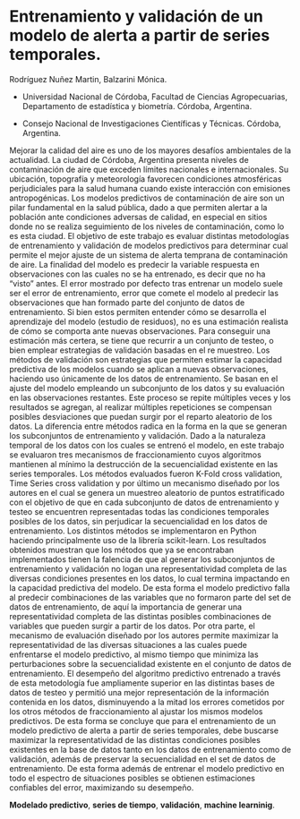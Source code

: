 # Entrenamiento y validación de un modelo de alerta a partir de series temporales. 

Rodríguez Nuñez Martin, Balzarini Mónica.

* Universidad Nacional de Córdoba, Facultad de Ciencias Agropecuarias, Departamento de estadística y biometría. Córdoba, Argentina.

* Consejo Nacional de Investigaciones Científicas y Técnicas. Córdoba, Argentina.

Mejorar la calidad del aire es uno de los mayores desafíos ambientales de la actualidad. La ciudad de Córdoba, Argentina presenta niveles de contaminación de aire que exceden límites nacionales e internacionales. Su ubicación, topografía y meteorología favorecen condiciones atmosféricas perjudiciales para la salud humana cuando existe interacción con emisiones antropogénicas. Los modelos predictivos de contaminación de aire son un pilar fundamental en la salud pública, dado a que permiten alertar a la población ante condiciones adversas de calidad, en especial en sitios donde no se realiza seguimiento de los niveles de contaminación, como lo es esta ciudad. El objetivo de este trabajo es evaluar distintas metodologías de entrenamiento y validación de modelos predictivos para determinar cual permite el mejor ajuste de un sistema de alerta temprana de contaminación de aire. La finalidad del modelo es predecir la variable respuesta en observaciones con las cuales no se ha entrenado, es decir que no ha “visto” antes. El error mostrado por defecto tras entrenar un modelo suele ser el error de entrenamiento, error que comete el modelo al predecir las observaciones que han formado parte del conjunto de datos de entrenamiento. Si bien estos permiten entender cómo se desarrolla el aprendizaje del modelo (estudio de residuos), no es una estimación realista de cómo se comporta ante nuevas observaciones. Para conseguir una estimación más certera, se tiene que recurrir a un conjunto de testeo, o bien emplear estrategias de validación basadas en el re muestreo. Los métodos de validación son estrategias que permiten estimar la capacidad predictiva de los modelos cuando se aplican a nuevas observaciones, haciendo uso únicamente de los datos de entrenamiento. Se basan en el ajuste del modelo empleando un subconjunto de los datos y su evaluación en las observaciones restantes. Este proceso se repite múltiples veces y los resultados se agregan, al realizar múltiples repeticiones se compensan posibles desviaciones que puedan surgir por el reparto aleatorio de los datos. La diferencia entre métodos radica en la forma en la que se generan los subconjuntos de entrenamiento y validación. Dado a la naturaleza temporal de los datos con los cuales se entrenó el modelo, en este trabajo se evaluaron tres mecanismos de fraccionamiento cuyos algoritmos mantienen al mínimo la destrucción de la secuencialidad existente en las series temporales. Los métodos evaluados fueron K-Fold cross validation, Time Series cross validation y por último un mecanismo diseñado por los autores en el cual se genera un muestreo aleatorio de puntos estratificado con el objetivo de que en cada subconjunto de datos de entrenamiento y testeo se encuentren representadas todas las condiciones temporales posibles de los datos, sin perjudicar la secuencialidad en los datos de entrenamiento. Los distintos métodos se implementaron en Python haciendo principalmente uso de la librería scikit-learn. Los resultados obtenidos muestran que los métodos que ya se encontraban implementados tienen la falencia de que al generar los subconjuntos de entrenamiento y validación no logan una representatividad completa de las diversas condiciones presentes en los datos, lo cual termina impactando en la capacidad predictiva del modelo. De esta forma el modelo predictivo falla al predecir combinaciones de las variables que no formaron parte del set de datos de entrenamiento, de aquí la importancia de generar una representatividad completa de las distintas posibles combinaciones de variables que pueden surgir a partir de los datos. Por otra parte, el mecanismo de evaluación diseñado por los autores permite maximizar la representatividad de las diversas situaciones a las cuales puede enfrentarse el modelo predictivo, al mismo tiempo que minimiza las perturbaciones sobre la secuencialidad existente en el conjunto de datos de entrenamiento. El desempeño del algoritmo predictivo entrenado a través de esta metodología fue ampliamente superior en las distintas bases de datos de testeo y permitió una mejor representación de la información contenida en los datos, disminuyendo a la mitad los errores cometidos por los otros métodos de fraccionamiento al ajustar los mismos modelos predictivos. De esta forma se concluye que para el entrenamiento de un modelo predictivo de alerta a partir de series temporales, debe buscarse maximizar la representatividad de las distintas condiciones posibles existentes en la base de datos tanto en los datos de entrenamiento como de validación, además de preservar la secuencialidad en el set de datos de entrenamiento. De esta forma además de entrenar el modelo predictivo en todo el espectro de situaciones posibles se obtienen estimaciones confiables del error, maximizando su desempeño.

**Modelado predictivo**, **series de tiempo**, **validación**, **machine learninig**.